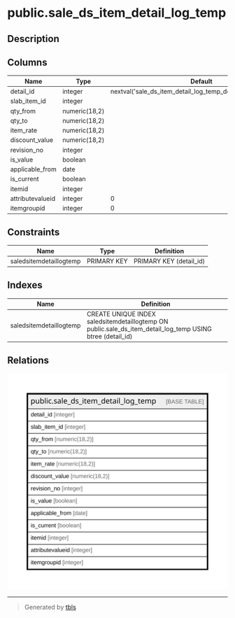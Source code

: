 # public.sale_ds_item_detail_log_temp

## Description

## Columns

| Name | Type | Default | Nullable | Children | Parents | Comment |
| ---- | ---- | ------- | -------- | -------- | ------- | ------- |
| detail_id | integer | nextval('sale_ds_item_detail_log_temp_detail_id_seq'::regclass) | false |  |  |  |
| slab_item_id | integer |  | true |  |  |  |
| qty_from | numeric(18,2) |  | true |  |  |  |
| qty_to | numeric(18,2) |  | true |  |  |  |
| item_rate | numeric(18,2) |  | true |  |  |  |
| discount_value | numeric(18,2) |  | true |  |  |  |
| revision_no | integer |  | true |  |  |  |
| is_value | boolean |  | true |  |  |  |
| applicable_from | date |  | true |  |  |  |
| is_current | boolean |  | true |  |  |  |
| itemid | integer |  | true |  |  |  |
| attributevalueid | integer | 0 | false |  |  |  |
| itemgroupid | integer | 0 | false |  |  |  |

## Constraints

| Name | Type | Definition |
| ---- | ---- | ---------- |
| saledsitemdetaillogtemp | PRIMARY KEY | PRIMARY KEY (detail_id) |

## Indexes

| Name | Definition |
| ---- | ---------- |
| saledsitemdetaillogtemp | CREATE UNIQUE INDEX saledsitemdetaillogtemp ON public.sale_ds_item_detail_log_temp USING btree (detail_id) |

## Relations

![er](public.sale_ds_item_detail_log_temp.svg)

---

> Generated by [tbls](https://github.com/k1LoW/tbls)
